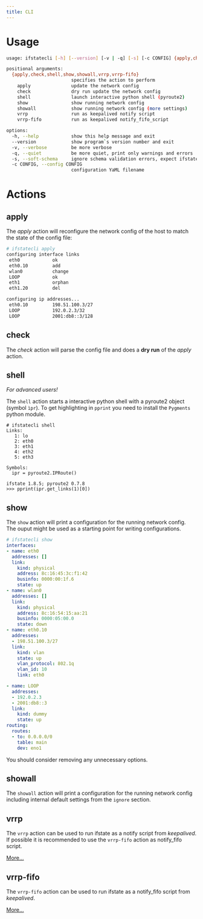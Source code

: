 ```yaml
---
title: CLI
---
```


# Usage

```bash
usage: ifstatecli [-h] [--version] [-v | -q] [-s] [-c CONFIG] {apply,check,shell,show,showall,vrrp,vrrp-fifo} ...

positional arguments:
  {apply,check,shell,show,showall,vrrp,vrrp-fifo}
                        specifies the action to perform
    apply               update the network config
    check               dry run update the network config
    shell               launch interactive python shell (pyroute2)
    show                show running network config
    showall             show running network config (more settings)
    vrrp                run as keepalived notify script
    vrrp-fifo           run as keepalived notify_fifo_script

options:
  -h, --help            show this help message and exit
  --version             show program`s version number and exit
  -v, --verbose         be more verbose
  -q, --quiet           be more quiet, print only warnings and errors
  -s, --soft-schema     ignore schema validation errors, expect ifstatecli to trigger internal exceptions
  -c CONFIG, --config CONFIG
                        configuration YaML filename
```

# Actions

## apply

The *apply* action will reconfigure the network config of the host to match the state of the config file:

```bash
# ifstatecli apply
configuring interface links
 eth0            ok
 eth0.10         add
 wlan0           change
 LOOP            ok
 eth1            orphan
 eth1.20         del

configuring ip addresses...
 eth0.10         198.51.100.3/27
 LOOP            192.0.2.3/32
 LOOP            2001:db8::3/128
```

## check

The *check* action will parse the config file and does a **dry run** of the *apply* action.


## shell

*For advanced users!*

The `shell` action starts a interactive python shell with a pyroute2 object (symbol `ìpr`). To get highlighting in `pprint` you need to install the `Pygments` python module.

```shell
# ifstatecli shell
Links:
   1: lo
   2: eth0
   3: eth1
   4: eth2
   5: eth3

Symbols:
  ipr = pyroute2.IPRoute()

ifstate 1.8.5; pyroute2 0.7.8
>>> pprint(ipr.get_links(1)[0])
```


## show

The `show` action will print a configuration for the running network config. The ouput might be used as a starting point for writing configurations.

```yaml
# ifstatecli show
interfaces:
- name: eth0
  addresses: []
  link:
    kind: physical
    address: 8c:16:45:3c:f1:42
    businfo: 0000:00:1f.6
    state: up
- name: wlan0
  addresses: []
  link:
    kind: physical
    address: 8c:16:54:15:aa:21
    businfo: 0000:05:00.0
    state: down
- name: eth0.10
  addresses:
  - 198.51.100.3/27
  link:
    kind: vlan
    state: up
    vlan_protocol: 802.1q
    vlan_id: 10
    link: eth0

- name: LOOP
  addresses:
  - 192.0.2.3
  - 2001:db8::3
  link:
    kind: dummy
    state: up
routing:
  routes:
  - to: 0.0.0.0/0
    table: main
    dev: eno1
```

You should consider removing any unnecessary options.

## showall

The `showall` action will print a configuration for the running network config
including internal default settings from the `ignore` section.


## vrrp

The `vrrp` action can be used to run ifstate as a notify script from *keepalived*. If possible it is recommended to use the `vrrp-fifo` action as notify_fifo script.

[More…](examples.md#keepalived)

## vrrp-fifo

The `vrrp-fifo` action can be used to run ifstate as a notify_fifo script from *keepalived*.

[More…](examples.md#keepalived)
